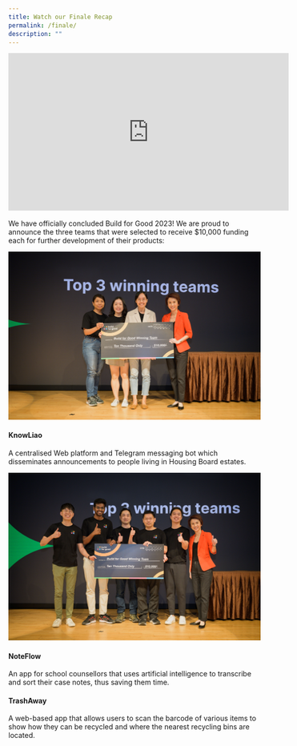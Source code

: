 ```yaml
---
title: Watch our Finale Recap
permalink: /finale/
description: ""
---
```

<iframe allowfullscreen="" allow="accelerometer; autoplay; clipboard-write; encrypted-media; gyroscope; picture-in-picture; web-share" frameborder="0" title="YouTube video player" src="https://www.youtube.com/embed/ayP_BzZqQds?start=470" height="315" width="560"></iframe>

We have officially concluded Build for Good 2023! We are proud to announce the three teams that were selected to receive $10,000 funding each for further development of their products:

![](/images/knowliao.jpg)
#### KnowLiao
A centralised Web platform and Telegram messaging bot which disseminates announcements to people living in Housing Board estates.

![](/images/noteflow-finale.jpg)
#### NoteFlow
An app for school counsellors that uses artificial intelligence to transcribe and sort their case notes, thus saving them time.


#### TrashAway
A web-based app that allows users to scan the barcode of various items to show how they can be recycled and where the nearest recycling bins are located.